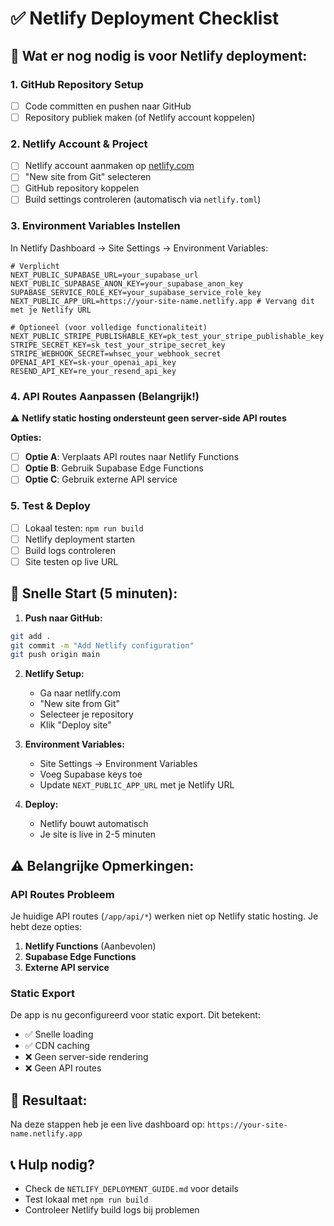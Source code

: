 # ✅ Netlify Deployment Checklist

## 🎯 **Wat er nog nodig is voor Netlify deployment:**

### 1. **GitHub Repository Setup**
- [ ] Code committen en pushen naar GitHub
- [ ] Repository publiek maken (of Netlify account koppelen)

### 2. **Netlify Account & Project**
- [ ] Netlify account aanmaken op [netlify.com](https://netlify.com)
- [ ] "New site from Git" selecteren
- [ ] GitHub repository koppelen
- [ ] Build settings controleren (automatisch via `netlify.toml`)

### 3. **Environment Variables Instellen**
In Netlify Dashboard → Site Settings → Environment Variables:

```env
# Verplicht
NEXT_PUBLIC_SUPABASE_URL=your_supabase_url
NEXT_PUBLIC_SUPABASE_ANON_KEY=your_supabase_anon_key
SUPABASE_SERVICE_ROLE_KEY=your_supabase_service_role_key
NEXT_PUBLIC_APP_URL=https://your-site-name.netlify.app # Vervang dit met je Netlify URL

# Optioneel (voor volledige functionaliteit)
NEXT_PUBLIC_STRIPE_PUBLISHABLE_KEY=pk_test_your_stripe_publishable_key
STRIPE_SECRET_KEY=sk_test_your_stripe_secret_key
STRIPE_WEBHOOK_SECRET=whsec_your_webhook_secret
OPENAI_API_KEY=sk-your_openai_api_key
RESEND_API_KEY=re_your_resend_api_key
```

### 4. **API Routes Aanpassen (Belangrijk!)**
⚠️ **Netlify static hosting ondersteunt geen server-side API routes**

**Opties:**
- [ ] **Optie A**: Verplaats API routes naar Netlify Functions
- [ ] **Optie B**: Gebruik Supabase Edge Functions
- [ ] **Optie C**: Gebruik externe API service

### 5. **Test & Deploy**
- [ ] Lokaal testen: `npm run build`
- [ ] Netlify deployment starten
- [ ] Build logs controleren
- [ ] Site testen op live URL

## 🚀 **Snelle Start (5 minuten):**

1. **Push naar GitHub:**
```bash
git add .
git commit -m "Add Netlify configuration"
git push origin main
```

2. **Netlify Setup:**
   - Ga naar netlify.com
   - "New site from Git"
   - Selecteer je repository
   - Klik "Deploy site"

3. **Environment Variables:**
   - Site Settings → Environment Variables
   - Voeg Supabase keys toe
   - Update `NEXT_PUBLIC_APP_URL` met je Netlify URL

4. **Deploy:**
   - Netlify bouwt automatisch
   - Je site is live in 2-5 minuten

## ⚠️ **Belangrijke Opmerkingen:**

### **API Routes Probleem**
Je huidige API routes (`/app/api/*`) werken niet op Netlify static hosting. Je hebt deze opties:

1. **Netlify Functions** (Aanbevolen)
2. **Supabase Edge Functions**
3. **Externe API service**

### **Static Export**
De app is nu geconfigureerd voor static export. Dit betekent:
- ✅ Snelle loading
- ✅ CDN caching
- ❌ Geen server-side rendering
- ❌ Geen API routes

## 🎯 **Resultaat:**
Na deze stappen heb je een live dashboard op:
`https://your-site-name.netlify.app`

## 📞 **Hulp nodig?**
- Check de `NETLIFY_DEPLOYMENT_GUIDE.md` voor details
- Test lokaal met `npm run build`
- Controleer Netlify build logs bij problemen
